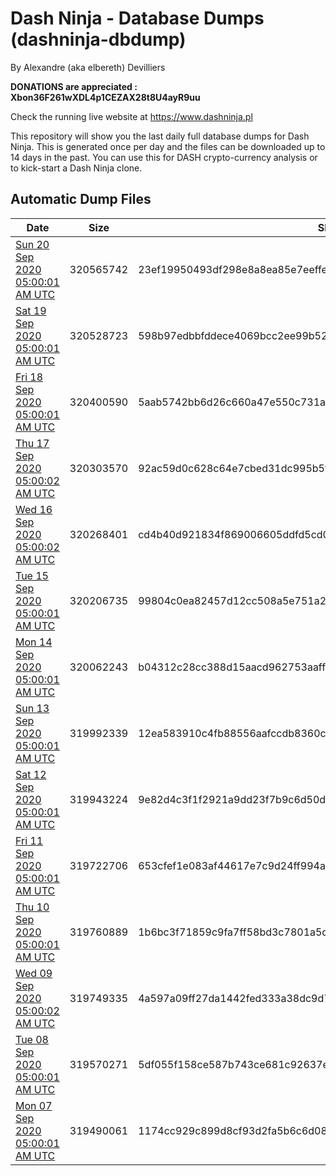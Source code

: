 # Dash Ninja - Database Dumps (dashninja-dbdump)
By Alexandre (aka elbereth) Devilliers

**DONATIONS are appreciated : Xbon36F261wXDL4p1CEZAX28t8U4ayR9uu**

Check the running live website at https://www.dashninja.pl

This repository will show you the last daily full database dumps for Dash Ninja. This is generated once per day and the files can be downloaded up to 14 days in the past.
You can use this for DASH crypto-currency analysis or to kick-start a Dash Ninja clone.


## Automatic Dump Files
| Date | Size | SHA256 |
|--|--|--|
| [Sun 20 Sep 2020 05:00:01 AM UTC]() | 320565742 | 23ef19950493df298e8a8ea85e7eeffe4cfcba0c3f6a95249c319bec28da082b | 
| [Sat 19 Sep 2020 05:00:01 AM UTC]() | 320528723 | 598b97edbbfddece4069bcc2ee99b528a1bed0d82848fc053eef4d6d2b6ebc21 | 
| [Fri 18 Sep 2020 05:00:01 AM UTC](https://transfer.sh/TX1MT/dashninja-dbdump-20200918070001.tar.bz2) | 320400590 | 5aab5742bb6d26c660a47e550c731a81e3931f5138ed7ab84d345b46423dfb7a | 
| [Thu 17 Sep 2020 05:00:02 AM UTC]() | 320303570 | 92ac59d0c628c64e7cbed31dc995b5f3e53cdce66c1d580751e81a05a386dd10 | 
| [Wed 16 Sep 2020 05:00:02 AM UTC]() | 320268401 | cd4b40d921834f869006605ddfd5cd0341a475b65a02aefa09ec5e2e608b5eba | 
| [Tue 15 Sep 2020 05:00:01 AM UTC]() | 320206735 | 99804c0ea82457d12cc508a5e751a2d1a2193e81b580675f055a27eda42b4826 | 
| [Mon 14 Sep 2020 05:00:01 AM UTC]() | 320062243 | b04312c28cc388d15aacd962753aaff0440269cef7e41d08f4124c33101cb97a | 
| [Sun 13 Sep 2020 05:00:01 AM UTC]() | 319992339 | 12ea583910c4fb88556aafccdb8360cbd77616afae17c159f5fc27936601ea56 | 
| [Sat 12 Sep 2020 05:00:01 AM UTC]() | 319943224 | 9e82d4c3f1f2921a9dd23f7b9c6d50d62ac523eb665e6ffbc2c0dfa443c46329 | 
| [Fri 11 Sep 2020 05:00:01 AM UTC]() | 319722706 | 653cfef1e083af44617e7c9d24ff994a4d786f69de7a4dee9a3dd42c49797e1e | 
| [Thu 10 Sep 2020 05:00:01 AM UTC](https://transfer.sh/qxpaw/dashninja-dbdump-20200910070001.tar.bz2) | 319760889 | 1b6bc3f71859c9fa7ff58bd3c7801a5d2663bf8a02259459533981ebe5671689 | 
| [Wed 09 Sep 2020 05:00:02 AM UTC]() | 319749335 | 4a597a09ff27da1442fed333a38dc9d7a83fa961df8ad91c570cebc6652f4f33 | 
| [Tue 08 Sep 2020 05:00:01 AM UTC]() | 319570271 | 5df055f158ce587b743ce681c92637eda1b4e75f1717845dc910b2ad365b8356 | 
| [Mon 07 Sep 2020 05:00:01 AM UTC]() | 319490061 | 1174cc929c899d8cf93d2fa5b6c6d083de6c771318136f9b832d5b0511c2ce94 | 
